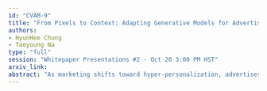 ```yaml
---
id: "CVAM-9"
title: "From Pixels to Context: Adapting Generative Models for Advertising at Scale"
authors:
- HyunHee Chung
- Taeyoung Na
type: "full"
session: "Whitepaper Presentations #2 - Oct 20 3:00 PM HST"
arxiv_link:
abstract: "As marketing shifts toward hyper-personalization, advertisers seek to generate customized advertisement posters at scale—an inherently challenging task for traditional heuristic workflows. Generative AI offers a promising solution, but its adaptation to real-world advertising presents two key challenges: (1) generalized models fail to precisely capture target tasks, requiring personalized models. However, selecting optimal training samples and defining their inclusion criteria remains an inefficient trial-and-error process, and (2) fine-tuning models without sacrificing generative diversity and controllability, where controllability in advertisement poster generation specifically requires preserving the input product image without distortion. Existing methods rely on ad-hoc dataset selection and often constrain latent spaces, leading to suboptimal personalization. To address this, we introduce DCD-Pipeline (Directional Context Derivative Pipeline) for systematic in-context data selection and DBA-Attention (Dual-Branch Adaptive Attention) for preserving both generalization and personalization through separate attention branches. Applied to advertising poster generation, our approach significantly improves context-aware, high-fidelity content creation, demonstrating the potential of Generative AI in scalable, industry-driven applications."
---
```

